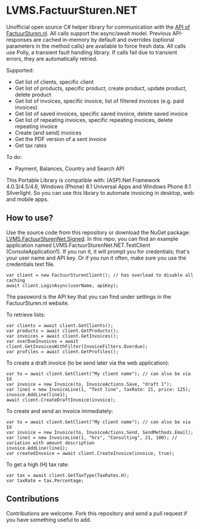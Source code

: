 # LVMS.FactuurSturen.NET
Unofficial open source C# helper library for communication with the [API of FactuurSturen.nl](https://www.factuursturen.nl/docs/api_v1.pdf).
All calls support the async/await model. Previous API-responses are cached in-memory by default and overrides (optional parameters in the method calls) are available to force fresh data.
All calls use Polly, a transient fault handling library. If calls fail due to transient errors, they are automatically retried.

Supported:
- Get list of clients, specific client
- Get list of products, specific product, create product, update product, delete product
- Get list of invoices, specific invoice, list of filtered invoices (e.g. paid invoices)
- Get list of saved invoices, specific saved invoice, delete saved invoice
- Get list of repeating invoices, specific repeating invoices, delete repeating invoice
- Create (and send) invoices
- Get the PDF version of a sent invoice
- Get tax rates

To do:
- Payment, Balances, Country and Search API

This Portable Library is compatible with: (ASP).Net Framework 4.0.3/4.5/4.6, Windows (Phone) 8.1 Universal Apps and Windows Phone 8.1 Silverlight. So you can use this library to automate invoicing in desktop, web and mobile apps.

## How to use?
Use the source code from this repository or download the NuGet package: [LVMS.FactuurSturenNet.Signed](https://www.nuget.org/packages/LVMS.FactuurSturenNet.Signed/). 
In this repo, you can find an example application named LVMS.FactuurSturenNet.NET.TestClient (ConsoleApplication1). If you run it, it will
prompt you for credentials; that's your user name and API key. Or if you run it often, make sure you use the credentials text file.
	
	var client = new FactuurSturenClient(); // has overload to disable all caching
	await client.LoginAsync(userName, apiKey);

The password is the API key that you can find under settings in the FactuurSturen.nl website.
	
To retrieve lists:	

	var clients = await client.GetClients();
	var products = await client.GetProducts();
	var invoices = await client.GetInvoices();
	var overDueInvoices = await client.GetInvoicesWithFilter(InvoiceFilters.Overdue);
	var profiles = await client.GetProfiles();

To create a draft invoice (to be send later via the web application):	

	var to = await client.GetClient("My client name"); // can also be via Id
    var invoice = new Invoice(to, InvoiceActions.Save, "draft 1");
    var line1 = new InvoiceLine(1, "Test line", taxRate: 21, price: 125);
    invoice.AddLine(line1);
    await client.CreateDraftInvoice(invoice);
    	
To create and send an invoice immediately:	

	var to = await client.GetClient("My client name"); // can also be via Id
    var invoice = new Invoice(to, InvoiceActions.Send, SendMethods.Email);
    var line1 = new InvoiceLine(1, "hrs", "Consulting", 21, 100); // variation with amount description
    invoice.AddLine(line1);
    var createdInvoice = await client.CreateInvoice(invoice, true);
    
To get a high (H) tax rate:	

	var tax = await client.GetTaxType(TaxRates.H);
    var taxRate = tax.Percentage;

## Contributions

Contributions are welcome. Fork this repository and send a pull request if you have something useful to add.
